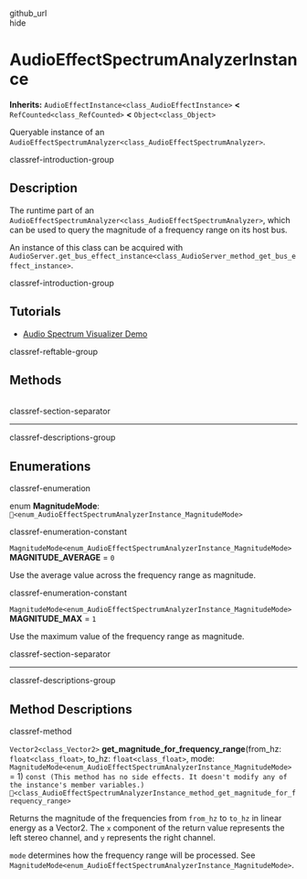 github\_url  
hide

# AudioEffectSpectrumAnalyzerInstance

**Inherits:** `AudioEffectInstance<class_AudioEffectInstance>` **&lt;**
`RefCounted<class_RefCounted>` **&lt;** `Object<class_Object>`

Queryable instance of an
`AudioEffectSpectrumAnalyzer<class_AudioEffectSpectrumAnalyzer>`.

classref-introduction-group

## Description

The runtime part of an
`AudioEffectSpectrumAnalyzer<class_AudioEffectSpectrumAnalyzer>`, which
can be used to query the magnitude of a frequency range on its host bus.

An instance of this class can be acquired with
`AudioServer.get_bus_effect_instance<class_AudioServer_method_get_bus_effect_instance>`.

classref-introduction-group

## Tutorials

-   [Audio Spectrum Visualizer
    Demo](https://godotengine.org/asset-library/asset/2762)

classref-reftable-group

## Methods

<table>
<tbody>
<tr>
</tr>
</tbody>
</table>

classref-section-separator

------------------------------------------------------------------------

classref-descriptions-group

## Enumerations

classref-enumeration

enum **MagnitudeMode**:
`🔗<enum_AudioEffectSpectrumAnalyzerInstance_MagnitudeMode>`

classref-enumeration-constant

`MagnitudeMode<enum_AudioEffectSpectrumAnalyzerInstance_MagnitudeMode>`
**MAGNITUDE\_AVERAGE** = `0`

Use the average value across the frequency range as magnitude.

classref-enumeration-constant

`MagnitudeMode<enum_AudioEffectSpectrumAnalyzerInstance_MagnitudeMode>`
**MAGNITUDE\_MAX** = `1`

Use the maximum value of the frequency range as magnitude.

classref-section-separator

------------------------------------------------------------------------

classref-descriptions-group

## Method Descriptions

classref-method

`Vector2<class_Vector2>`
**get\_magnitude\_for\_frequency\_range**(from\_hz:
`float<class_float>`, to\_hz: `float<class_float>`, mode:
`MagnitudeMode<enum_AudioEffectSpectrumAnalyzerInstance_MagnitudeMode>`
= 1)
`const (This method has no side effects. It doesn't modify any of the instance's member variables.)`
`🔗<class_AudioEffectSpectrumAnalyzerInstance_method_get_magnitude_for_frequency_range>`

Returns the magnitude of the frequencies from `from_hz` to `to_hz` in
linear energy as a Vector2. The `x` component of the return value
represents the left stereo channel, and `y` represents the right
channel.

`mode` determines how the frequency range will be processed. See
`MagnitudeMode<enum_AudioEffectSpectrumAnalyzerInstance_MagnitudeMode>`.
